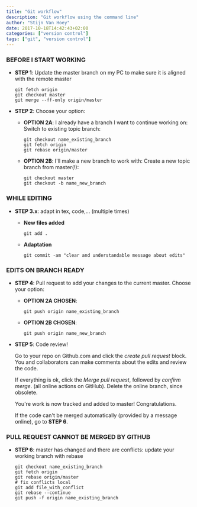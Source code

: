 ```yaml
---
title: "Git workflow"
description: "Git workflow using the command line"
author: "Stijn Van Hoey"
date: 2017-10-18T14:42:43+02:00
categories: ["version control"]
tags: ["git", "version control"]
---
```


### BEFORE I START WORKING

* **STEP 1**: Update the master branch on my PC to make sure it is aligned with the remote master

    ```
    git fetch origin
    git checkout master
    git merge --ff-only origin/master
    ```

* **STEP 2**: Choose your option:
    * **OPTION 2A**: I already have a branch I want to continue working on:  
    Switch to existing topic branch:

        ```
        git checkout name_existing_branch
        git fetch origin
        git rebase origin/master
        ```

    * **OPTION 2B**:  I'll make a new branch to work with: Create a new topic branch from master(!):

        ```
        git checkout master
        git checkout -b name_new_branch
        ```

### WHILE EDITING

*  **STEP 3.x**: adapt in tex, code,... (multiple times)
    * **New files added**

        ```
        git add .
        ```

    * **Adaptation**

        ```
        git commit -am "clear and understandable message about edits"
        ```

### EDITS ON BRANCH READY
* **STEP 4**: Pull request to add your changes to the current master. Choose your option:
    * **OPTION 2A CHOSEN**:

        ```
        git push origin name_existing_branch
        ```

    * **OPTION 2B CHOSEN**:

        ```
        git push origin name_new_branch
        ```

* **STEP 5**: Code review!

    Go to your repo on Github.com and click the *create pull request* block. You and collaborators can make comments about the edits and review the code.

    If everything is ok, click the  *Merge pull request*, followed by *confirm merge*. (all online actions on GitHub). Delete the online branch, since obsolete. 

    You're work is now tracked and added to master! Congratulations.

    If the code can't be merged automatically (provided by a message online), go to **STEP 6**.    
    
### PULL REQUEST CANNOT BE MERGED BY GITHUB
* **STEP 6**: master has changed and there are conflicts:  update your working branch with rebase

    ```
    git checkout name_existing_branch
    git fetch origin
    git rebase origin/master
    # fix conflicts local
    git add file_with_conflict
    git rebase --continue
    git push -f origin name_existing_branch
    ```    
    
    
